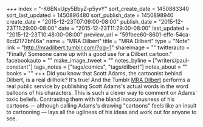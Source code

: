 +++
index = "-K6ENvUpy5BbyZ-p5yvY"
sort_create_date = 1450883340
sort_last_updated = 1450896480
sort_publish_date = 1450898940
create_date = "2015-12-23T07:09:00-08:00"
publish_date = "2015-12-23T11:29:00-08:00"
date = "2015-12-23T11:29:00-08:00"
last_updated = "2015-12-23T10:48:00-08:00"
preview_url = "59fbee60-8601-effe-54ca-8cd2172bf46a"
name = "MRA Dilbert"
title = "MRA Dilbert"
type = "Note"
link = "http://mradilbert.tumblr.com/?og=1"
shareimage = ""
twitterauto = "Finally! Someone came up with a good use for a Dilbert cartoon."
facebookauto = ""
make_image_tweet = ""
notes_byline = ["writers/paul-constant"]
tags_notes = ["tags/comics", "tags/dilbert"]
notes_about = ""
books = ""
+++
Did you know that Scott Adams, the cartoonist behind Dilbert, is a real dillhole? It's true! And the Tumblr [MRA Dilbert](http://mradilbert.tumblr.com/?og=1) performs a real public service by publishing Scott Adams's actual words in the word balloons of his characters. This is such a clever way to comment on Adams' toxic beliefs. Contrasting them with the bland inoccuousness of his cartoons — although calling Adams's drawing "cartoons" feels like an insult to cartooning — lays all the ugliness of his ideas and work out for anyone to see.